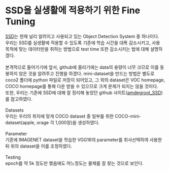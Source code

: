 # SSD을 실생활에 적용하기 위한 Fine Tuning
<!DOCTYPE html>
  <head>
  </head>
  <body>
        <a href="https://arxiv.org/abs/1512.02325">SSD</a>는 현재 널리 알려지고 사용되고 있는 Object Detection System 중 하나이다.
        <br>우리는 SSD를 실생활에 적용할 수 있도록 기존에 학습 시간을 대폭 감소시키고, 사용 목적에 맞는 데이터만을 취하는 방법으로 test time 또한 감소시키는 법에 대해 설명하겠다.
        <br><br>본격적으로 들어가기에 앞서, github에 올리기에는 data의 용량이 너무 크므로 이를 동봉하지 않은 것을 알려주고 진행을 하겠다. mini-dataset을 만드는 방법은 별도로 coco2 폴더에 python 파일로 저장이 되어있고, 그 외의 dataset은 VOC homepage, COCO homepage를 통해 다운 받을 수 있으므로 크게 문제가 되지는 않을 것이다.
        <br>또한, 우리는 기존에 SSD에 대해 잘 정리해 놓았던 github 사이트(<a href="https://github.com/amdegroot/ssd.pytorch">amdegroot_SSD</a>)를 참고하였다.
        <br><br>Datasets
        <br>우리는 우리의 취지에 맞게 COCO dataset 중 일부를 취한 COCO-mini-dataset(apple, orage 각 1,000장)을 생성하였다.
        <br><br>Parameter
        <br>기존에 IMAGENET dataset을 학습한 VGG16의 parameter를 취사선택하여 사용한 뒤 위의 dataset을 이를 조정하였다.   
        <br><br>Testing
        <br> epoch를 약 5k 정도만 했음에도 어느정도는 물체를 잘 찾는 것으로 보인다.
  </body>
